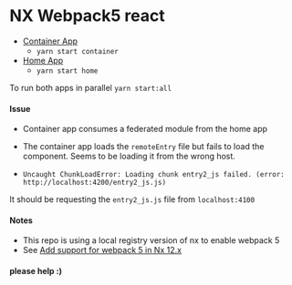 

# NX Webpack5 react

- [Container App](http://localhost:4200/)
  - `yarn start container`
- [Home App](http://localhost:4100/)
  - `yarn start home`

To run both apps in parallel
`yarn start:all`


#### Issue
- Container app consumes a federated module from the home app
- The container app loads the `remoteEntry` file but fails to load the component. Seems to be loading it from the wrong host.

- `Uncaught ChunkLoadError: Loading chunk entry2_js failed.
(error: http://localhost:4200/entry2_js.js)`

It should be requesting the `entry2_js.js` file from `localhost:4100`

#### Notes
- This repo is using a local registry version of nx to enable webpack 5
- See [Add support for webpack 5 in Nx 12.x](https://github.com/nrwl/nx/pull/5892)

#### please help :) 
